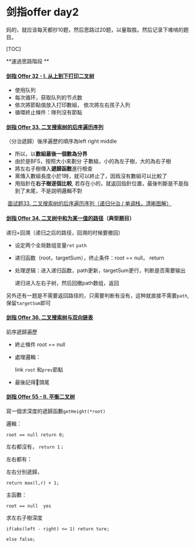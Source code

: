 # 剑指offer day2

妈的，就应该每天都抄10题，然后思路过20题，以量取胜。然后记录下难啃的题目。

[TOC]

**速過思路階段 **

#### [剑指 Offer 32 - I. 从上到下打印二叉树](https://leetcode.cn/problems/cong-shang-dao-xia-da-yin-er-cha-shu-lcof/)

- 使用队列
- 每次循环，获取队列的节点数
- 依次將節點值放入打印數組， 依次將左右孩子入列
- 循環終止條件：隊列沒有節點



#### [剑指 Offer 33. 二叉搜索树的后序遍历序列](https://leetcode.cn/problems/er-cha-sou-suo-shu-de-hou-xu-bian-li-xu-lie-lcof/)

（分治遞歸）後序遍歷的順序為left right middle

- 所以，以**數組最後一個數為分界**
- 由於是BFS，按照大小來劃分 子數組，小的為左子樹，大的為右子樹
- 將左右子樹傳入**遞歸函數**進行檢查
- 黨傳入數組長度小於1時，就可以終止了，因爲沒有數組可以比較了
- 用指針在**右子樹逐個比較**, 若存在小的，就返回指針位置，最後判斷是不是指到了末尾，不是説明邏輯不對

​     [面试题33. 二叉搜索树的后序遍历序列（递归分治 / 单调栈，清晰图解）](https://leetcode.cn/problems/er-cha-sou-suo-shu-de-hou-xu-bian-li-xu-lie-lcof/solution/mian-shi-ti-33-er-cha-sou-suo-shu-de-hou-xu-bian-6/)



#### [剑指 Offer 34. 二叉树中和为某一值的路径](https://leetcode.cn/problems/er-cha-shu-zhong-he-wei-mou-yi-zhi-de-lu-jing-lcof/)（典型题目）

递归+回溯（递归之后的路径，回溯的时候要撤回）

- 设定两个全局数组变量`ret`  `path` 

- 递归函数（root，targetSum），终止条件：root == null， return

- 处理逻辑：进入递归函数，path更新，targetSum更行，判断是否需要输出

  递归进入左右子树，然后回撤path数组，返回

另外还有一题是不需要返回路径的，只需要判断有没有，这种就直接不需要`path`,保留`targetSum`即可



#### [剑指 Offer 36. 二叉搜索树与双向链表](https://leetcode.cn/problems/er-cha-sou-suo-shu-yu-shuang-xiang-lian-biao-lcof/)

前序遞歸遍歷

- 終止條件 root == null

- 處理邏輯：

  link `root` 和`prev`節點

- 最後記得🔗頭尾



#### [剑指 Offer 55 - II. 平衡二叉树](https://leetcode.cn/problems/ping-heng-er-cha-shu-lcof/)

寫一個求深度的遞歸函數`getHeight(*root)`

邏輯：

`root == null return 0;`

左右都沒有， `return 1；`

左右都有：

左右分別遞歸，

`return max(l,r) + 1;`



主函數：

`root == null  yes`

求左右子樹深度

`if(abs(left - right) <= 1) return ture;`

`else false;`


